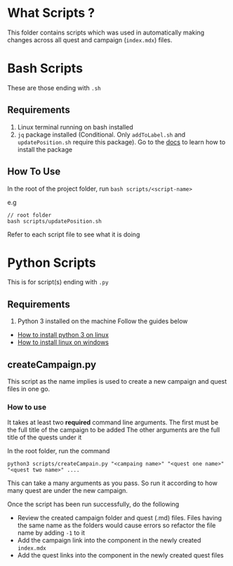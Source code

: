 # What Scripts ?

This folder contains scripts which was used in automatically making changes across all quest and campaign (`index.mdx`) files.

# Bash Scripts

These are those ending with `.sh`

## Requirements

1. Linux terminal running on bash installed
2. `jq` package installed (Conditional. Only `addToLabel.sh` and `updatePosition.sh` require this package). Go to the [docs](https://linuxhint.com/bash_jq_command/) to learn how to install the package

## How To Use

In the root of the project folder, run `bash scripts/<script-name>`

e.g

```
// root folder
bash scripts/updatePosition.sh
```

Refer to each script file to see what it is doing

# Python Scripts

This is for script(s) ending with `.py`

## Requirements

1. Python 3 installed on the machine
   Follow the guides below

- [How to install python 3 on linux](https://docs.python-guide.org/starting/install3/linux/)
- [How to install linux on windows](https://phoenixnap.com/kb/how-to-install-python-3-windows)

## createCampaign.py

This script as the name implies is used to create a new campaign and quest files in one go.

### How to use

It takes at least two **required** command line arguments.
The first must be the full title of the campaign to be added
The other arguments are the full title of the quests under it

In the root folder, run the command

```
python3 scripts/createCampain.py "<campaing name>" "<quest one name>" "<quest two name>" ....
```

This can take a many arguments as you pass. So run it according to how many quest are under the new campaign.

Once the script has been run successfully, do the following

- Review the created campaign folder and quest (.md) files. Files having the same name as the folders would cause errors so refactor the file name by adding `-1` to it
- Add the campaign link into the <QuestButton> component in the newly created `index.mdx`
- Add the quest links into the <QuestButton> component in the newly created quest files
